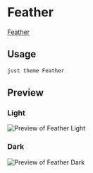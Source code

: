 # Feather

[Feather](#)

## Usage

```bash
just theme Feather
```

## Preview

### Light

![Preview of Feather Light](preview-light.png)

### Dark

![Preview of Feather Dark](preview-dark.png)
